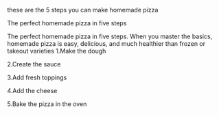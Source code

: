 these are the 5 steps you can make homemade pizza 


The perfect homemade pizza in five steps

The perfect homemade pizza in five steps. When you master the basics, homemade pizza is easy, delicious, and much healthier than frozen or takeout varieties
1.Make the dough

2.Create the sauce

3.Add fresh toppings

4.Add the cheese

5.Bake the pizza in the oven
